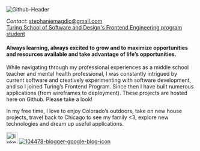 <img src="https://i.ibb.co/d6fqvTt/Github-Header.png" alt="Github-Header" border="0">

_Contact_: stephaniemagdic@gmail.com  
[Turing School of Software and Design's Frontend Engineering program student](https://turing.edu/)

#### Always learning, always excited to grow and to maximize opportunities and resources available and take advantage of life’s opportunities. 

While navigating through my professional experiences as a middle school teacher and mental health professional, I was constantly intrigued by current software and creatively experimenting with software development, and so I joined Turing’s Frontend Program. Since then I have built numerous applications (from wireframes to deployment). These projects are hosted here on Github. Please take a look! 

In my free time, I love to enjoy Colorado’s outdoors, take on new house projects, travel back to Chicago to see my family <3, explore new technologies and dream up useful applications.

[<img src="https://i.ibb.co/Cb8HPGC/linkedin.png" alt="linkedin" border="0" width="30" height="30"/>](https://www.linkedin.com/in/stephaniemagdic/) 
[<img src="https://i.ibb.co/Xz3c95B/104478-blogger-google-blog-icon.png" alt="104478-blogger-google-blog-icon" border="0">](https://planbadventuress.blogspot.com/)

